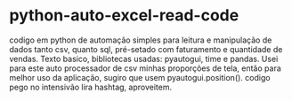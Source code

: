 # python-auto-excel-read-code
codigo em python de automação simples para leitura e manipulação de dados tanto csv, quanto sql, pré-setado com faturamento e quantidade de vendas.
Texto basico, bibliotecas usadas: pyautogui, time e pandas.
Usei para este auto processador de csv minhas proporções de tela, então para melhor uso da aplicação, sugiro que usem pyautogui.position().
codigo pego no intensivão lira hashtag, aproveitem.

